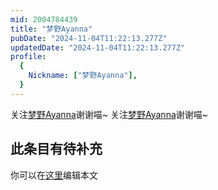 ```yaml
---
mid: 2004784439
title: "梦野Ayanna"
pubDate: "2024-11-04T11:22:13.277Z"
updatedDate: "2024-11-04T11:22:13.277Z"
profile:
  {
    Nickname: ["梦野Ayanna"],
  }
---
```


关注[梦野Ayanna](https://space.bilibili.com/2004784439)谢谢喵~ 关注[梦野Ayanna](https://space.bilibili.com/2004784439)谢谢喵~

## 此条目有待补充
你可以在[这里](https://github.com/Yuhanawa/VTuber.ICU-Content/edit/master/v/梦野Ayanna/index.md)编辑本文
